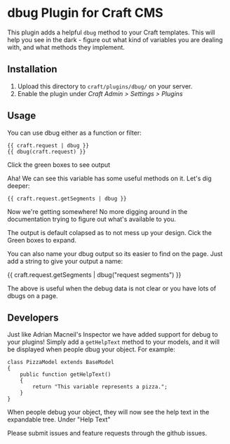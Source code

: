 # dbug Plugin for Craft CMS

This plugin adds a helpful `dbug` method to your Craft templates. This will help you
see in the dark - figure out what kind of variables you are dealing with, and what methods
they implement.

## Installation

1. Upload this directory to `craft/plugins/dbug/` on your server.
2. Enable the plugin under *Craft Admin > Settings > Plugins*

## Usage

You can use dbug either as a function or filter:

    {{ craft.request | dbug }}
    {{ dbug(craft.request) }}

Click the green boxes to see output

Aha! We can see this variable has some useful methods on it. Let's dig deeper:

    {{ craft.request.getSegments | dbug }}

Now we're getting somewhere! No more digging around in the documentation trying to figure out
what's available to you.

The output is default colapsed as to not mess up your design. Cick the Green boxes to expand.

You can also name your dbug output so its easier to find on the page. Just add a string
to give your output a name:

{{ craft.request.getSegments | dbug("request segments") }}

The above is useful when the debug data is not clear or you have lots of dbugs on 
a page.

## Developers

Just like Adrian Macneil's Inspector we have added support for debug to your plugins!
Simply add a `getHelpText` method to your models, and it will be displayed when
people dbug your object. For example:

    class PizzaModel extends BaseModel
    {
        public function getHelpText()
        {
            return "This variable represents a pizza.";
        }
    }

When people debug your object, they will now see the help text in the expandable tree.
Under "Help Text"

Please submit issues and feature requests through the github issues.

